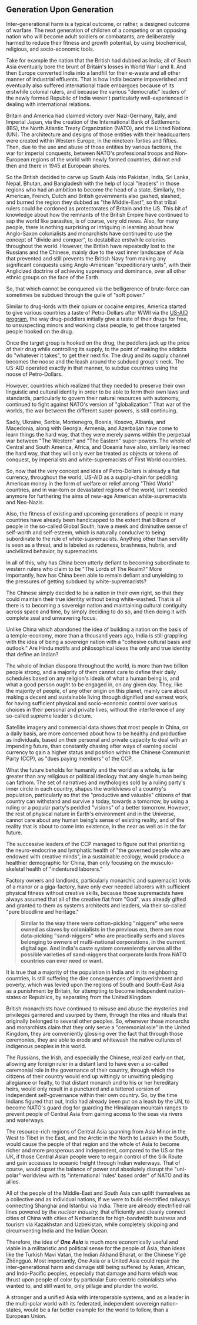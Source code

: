 ## Generation Upon Generation

Inter-generational harm is a typical outcome, or rather, a designed outcome of warfare. The next generation of children of a competing or an opposing nation who will become adult soldiers or combatants, are deliberately harmed to reduce their fitness and growth potential, by using biochemical, religious, and socio-economic tools. 

Take for example the nation that the British had dubbed as India; all of South Asia eventually bore the brunt of Britain's losses in World War I and II. And then Europe converted India into a landfill for their e-waste and all other manner of industrial effluents. That is how India became impoverished and eventually also suffered international trade embargoes because of its erstwhile colonial rulers, and because the various "democratic" leaders of the newly formed Republic of India weren't particularly well-experienced in dealing with international relations. 

Britain and America had claimed victory over Nazi-Germany, Italy, and Imperial Japan, via the creation of the International Bank of Settlements (IBS), the North Atlantic Treaty Organization (NATO), and the United Nations (UN). The architecture and designs of those entities with their headquarters were created within Western Europe, in the nineteen-forties and fifties. Then, due to the use and abuse of those entities by various factions, the war for imperial conquests, between NATO's professional troops and Non-European regions of the world with newly formed countries, did not end then and there in 1945 at European shores. 

So the British decided to carve up South Asia into Pakistan, India, Sri Lanka, Nepal, Bhutan, and Bangladesh with the help of local "leaders" in those regions who had an ambition to become the head of a state. Similarly, the American, French, Dutch and British governments also gashed, slashed, and burned the region they dubbed as "the Middle-East", so that tribal rulers could be cordoned as protectorates of Britain and the US. This bit of knowledge about how the remnants of the British Empire have continued to sap the world like parasites, is of course, very old news. Also, for many people, there is nothing surprising or intriguing in learning about how Anglo-Saxon colonialists and monarchists have continued to use the concept of "divide and conquer", to destabilize erstwhile colonies throughout the world. However, the British have repeatedly lost to the Russians and the Chinese, mainly due to the vast inner landscape of Asia that prevented and still prevents the British Navy from making any significant conquests using Anglo-American "expeditionary units", with their Anglicized doctrine of achieving supremacy and dominance, over all other ethnic groups on the face of the Earth.  

So, that which cannot be conquered via the belligerence of brute-force can sometimes be subdued through the guile of "soft power." 

Similar to drug-lords with their opium or cocaine empires, America started to give various countries a taste of Petro-Dollars after WWII via the [US-AID program](https://en.wikipedia.org/wiki/United_States_Agency_for_International_Development), the way drug-peddlers initially give a taste of their drugs for free, to unsuspecting minors and working class people, to get those targeted people hooked on the drug. 

Once the target group is hooked on the drug, the peddlers jack up the price of their drug while controlling its supply, to the point of making the addicts do "whatever it takes", to get their next fix. The drug and its supply channel becomes the noose and the leash around the subdued group's neck. The US-AID operated exactly in that manner, to subdue countries using the noose of Petro-Dollars.  

However, countries which realized that they needed to preserve their own linguistic and cultural identity in order to be able to form their own laws and standards, particularly to govern their natural resources with autonomy, continued to fight against NATO's version of "globalization." That war of the worlds, the war between the different super-powers, is still continuing. 

Sadly, Ukraine, Serbia, Montenegro, Bosnia, Kosovo, Albania, and Macedonia, along with Georgia, Armenia, and Azerbaijan have come to learn things the hard way, that they were merely pawns within the perpetual war between "The Western" and "The Eastern" super-powers. The whole of Central and South America, Africa, and Oceania have also, similarly learned the hard way, that they will only ever be treated as objects or tokens of conquest, by imperialists and white-supremacists of First World countries. 

So, now that the very concept and idea of Petro-Dollars is already a fiat currency, throughout the world, US-AID as a supply-chain for peddling American money in the form of welfare or relief among "Third World" countries, and in war-torn or devastated regions of the world, isn't needed anymore for furthering the aims of new-age American white-supremacists and Neo-Nazis.  

Also, the fitness of existing and upcoming generations of people in many countries have already been handicapped to the extent that billions of people in the so-called Global South, have a meek and diminutive sense of self-worth and self-esteem, which is naturally conducive to being subordinate to the rule of white-supremacists. Anything other than servility is seen as a threat, and is labeled as rudeness, brashness, hubris, and uncivilized behavior, by supremacists. 

In all of this, why has China been utterly defiant to becoming subordinate to western rulers who claim to be "The Lords of The Realm?" More importantly, how has China been able to remain defiant and unyielding to the pressures of getting subdued by white-supremacists? 

The Chinese simply decided to be a nation in their own right, so that they could maintain their true identity without being white-washed. That is all there is to becoming a sovereign nation and maintaining cultural contiguity across space and time, by simply deciding to do so, and then doing it with complete zeal and unwavering focus. 

Unlike China which abandoned the idea of building a nation on the basis of a temple-economy, more than a thousand years ago, India is still grappling with the idea of being a sovereign nation with a "cohesive cultural basis and outlook." Are Hindu motifs and philosophical ideas the only and true identity that define an Indian? 

The whole of Indian diaspora throughout the world, is more than two billion people strong, and a majority of them cannot care to define their daily schedules based on any religion's ideals of what a human being is, and what a good person ought to be engaged in, on any given day. They, like the majority of people, of any other origin on this planet, mainly care about making a decent and sustainable living through dignified and earnest work, for having sufficient physical and socio-economic control over various choices in their personal and private lives, without the interference of any so-called supreme leader's dictum. 

Satellite imagery and commercial data shows that most people in China, on a daily basis, are more concerned about how to be healthy and productive as individuals, based on their personal and private capacity to deal with an impending future, than constantly chasing after ways of earning social currency to gain a higher status and position within the Chinese Communist Party (CCP), as "dues paying members" of the CCP. 

What the future beholds for humanity and the world as a whole, is far greater than any religious or political ideology that any single human being can fathom. The set of narratives and mythologies sold by a ruling party's inner circle in each country, shapes the worldviews of a country's population, particularly so that the "productive and valuable" citizens of that country can withstand and survive a today, towards a tomorrow, by using a ruling or a popular party's peddled "visions" of a better tomorrow. However, the rest of physical nature in Earth's environment and in the Universe, cannot care about any human being's sense of existing reality, and of the reality that is about to come into existence, in the near as well as in the far future. 

The successive leaders of the CCP managed to figure out that prioritizing the neuro-endocrine and lymphatic health of "the governed people who are endowed with creative minds", in a sustainable ecology, would produce a healthier demographic for China, than only focusing on the musculo-skeletal health of "indentured laborers." 

Factory owners and landlords, particularly monarchic and supremacist lords of a manor or a giga-factory, have only ever needed laborers with sufficient physical fitness without creative skills, because those supremacists have always assumed that all of the creative fiat from "God", was already gifted and granted to them as systems architects and leaders, via their so-called "pure bloodline and heritage." 

>**Similar to the way there were cotton-picking "niggers" who were owned as slaves by colonialists in the previous era, there are now data-picking "sand-niggers" who are practically serfs and slaves belonging to owners of multi-national corporations, in the current digital age. And India's caste system conveniently serves all the possible varieties of sand-niggers that corporate lords from NATO countries can ever need or want.** 

It is true that a majority of the population in India and in its neighboring countries, is still suffering the dire consequences of impoverishment and poverty, which was levied upon the regions of South and South-East Asia as a punishment by Britain, for attempting to become independent nation-states or Republics, by separating from the United Kingdom. 

British monarchists have continued to misuse and abuse the mysteries and privileges garnered and usurped by them, through the rites and rituals that originally belonged to several other peoples. So, whenever those monarchs and monarchists claim that they only serve a "ceremonial role" in the United Kingdom, they are conveniently glossing over the fact that through those ceremonies, they are able to erode and whitewash the native cultures of indigenous peoples in this world. 

The Russians, the Irish, and especially the Chinese, realized early on that, allowing any foreign ruler in a distant land to have even a so-called ceremonial role in the governance of their country, through which the citizens of their country would end up wittingly or unwitting pledging allegiance or fealty, to that distant monarch and to his or her hereditary heirs, would only result in a punctured and a tattered version of independent self-governance within their own country. So, by the time Indians figured that out, India had already been put on a leash by the UN, to become NATO's guard dog for guarding the Himalayan mountain ranges to prevent people of Central Asia from gaining access to the seas via rivers and waterways. 

The resource-rich regions of Central Asia spanning from Asia Minor in the West to Tibet in the East, and the Arctic in the North to Ladakh in the South, would cause the people of that region and the whole of Asia to become richer and more prosperous and independent, compared to the US or the UK, if those Central Asian people were to regain control of the Silk Route and gain accesses to oceanic freight through Indian waterways. That of course, would upset the balance of power and absolutely disrupt the "uni-polar" worldview with its "international 'rules' based order" of NATO and its allies. 

All of the people of the Middle-East and South Asia can uplift themselves as a collective and as individual nations, if we were to build electrified railways connecting Shanghai and Istanbul via India. There are already electrified rail lines powered by *the nuclear industry,* that efficiently and cleanly connect cities of China with cities of Netherlands for high-bandwidth business and tourism via Kazakhstan and Uzbekistan, while completely skipping and circumventing India and the Indian Ocean.  

Therefore, the idea of ***One Asia*** is much more economically useful and viable in a militaristic and political sense for the people of Asia, than ideas like the Turkish Mavi Vatan, the Indian Akhand Bharat, or the Chinese Yīgè Zhōngguó. Most importantly, One Asia or a United Asia could repair the inter-generational harm and damage still being suffered by Asian, African, and Indo-Pacific peoples, especially that damage and harm which was thrust upon people of color by particular Euro-centric colonialists who wanted to, and still want to, only pillage and plunder the world. 

A stronger and a unified Asia with interoperable systems, and as a leader in the multi-polar world with its federated, independent sovereign nation-states, would be a far better example for the world to follow, than a European Union. 